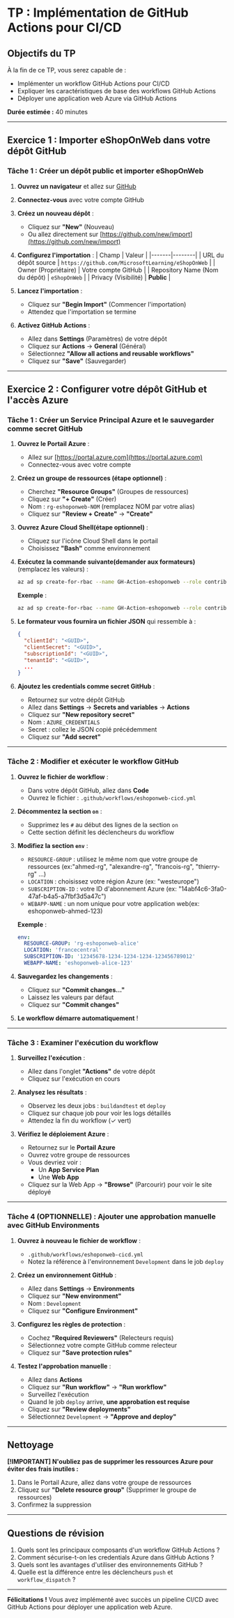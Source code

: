 # **TP : Implémentation de GitHub Actions pour CI/CD**

## **Objectifs du TP**
À la fin de ce TP, vous serez capable de :
- Implémenter un workflow GitHub Actions pour CI/CD
- Expliquer les caractéristiques de base des workflows GitHub Actions
- Déployer une application web Azure via GitHub Actions

**Durée estimée :** 40 minutes

---

## **Exercice 1 : Importer eShopOnWeb dans votre dépôt GitHub**

### **Tâche 1 : Créer un dépôt public et importer eShopOnWeb**

1. **Ouvrez un navigateur** et allez sur [GitHub](https://github.com)
2. **Connectez-vous** avec votre compte GitHub
3. **Créez un nouveau dépôt** :
   - Cliquez sur **"New"** (Nouveau)
   - Ou allez directement sur [https://github.com/new/import](https://github.com/new/import)

4. **Configurez l'importation** :
   | Champ | Valeur |
   |-------|--------|
   | URL du dépôt source | `https://github.com/MicrosoftLearning/eShopOnWeb` |
   | Owner (Propriétaire) | Votre compte GitHub |
   | Repository Name (Nom du dépôt) | `eShopOnWeb` |
   | Privacy (Visibilité) | **Public** |

5. **Lancez l'importation** :
   - Cliquez sur **"Begin Import"** (Commencer l'importation)
   - Attendez que l'importation se termine

6. **Activez GitHub Actions** :
   - Allez dans **Settings** (Paramètres) de votre dépôt
   - Cliquez sur **Actions** → **General** (Général)
   - Sélectionnez **"Allow all actions and reusable workflows"**
   - Cliquez sur **"Save"** (Sauvegarder)

---

## **Exercice 2 : Configurer votre dépôt GitHub et l'accès Azure**

### **Tâche 1 : Créer un Service Principal Azure et le sauvegarder comme secret GitHub**

1. **Ouvrez le Portail Azure** :
   - Allez sur [https://portal.azure.com](https://portal.azure.com)
   - Connectez-vous avec votre compte

2. **Créez un groupe de ressources (étape optionnel)** :
   - Cherchez **"Resource Groups"** (Groupes de ressources)
   - Cliquez sur **"+ Create"** (Créer)
   - Nom : `rg-eshoponweb-NOM` (remplacez NOM par votre alias)
   - Cliquez sur **"Review + Create"** → **"Create"**

3. **Ouvrez Azure Cloud Shell(étape optionnel)** :
   - Cliquez sur l'icône Cloud Shell dans le portail
   - Choisissez **"Bash"** comme environnement

4. **Exécutez la commande suivante(demander aux formateurs)** (remplacez les valeurs) :
   ```bash
   az ad sp create-for-rbac --name GH-Action-eshoponweb --role contributor --scopes /subscriptions/ID-ABONNEMENT/resourceGroups/NOM-GROUPE-RESSOURCES --sdk-auth
   ```

   **Exemple** :
   ```bash
   az ad sp create-for-rbac --name GH-Action-eshoponweb --role contributor --scopes /subscriptions/12345678-1234-1234-1234-123456789012/resourceGroups/rg-eshoponweb-alice --sdk-auth
   ```

5. **Le formateur vous fournira un fichier JSON** qui ressemble à :
   ```json
   {
     "clientId": "<GUID>",
     "clientSecret": "<GUID>",
     "subscriptionId": "<GUID>",
     "tenantId": "<GUID>",
     ...
   }
   ```

6. **Ajoutez les credentials comme secret GitHub** :
   - Retournez sur votre dépôt GitHub
   - Allez dans **Settings** → **Secrets and variables** → **Actions**
   - Cliquez sur **"New repository secret"**
   - Nom : `AZURE_CREDENTIALS`
   - Secret : collez le JSON copié précédemment
   - Cliquez sur **"Add secret"**

---

### **Tâche 2 : Modifier et exécuter le workflow GitHub**

1. **Ouvrez le fichier de workflow** :
   - Dans votre dépôt GitHub, allez dans **Code**
   - Ouvrez le fichier : `.github/workflows/eshoponweb-cicd.yml`

2. **Décommentez la section `on`** :
   - Supprimez les `#` au début des lignes de la section `on`
   - Cette section définit les déclencheurs du workflow

3. **Modifiez la section `env`** :
   - `RESOURCE-GROUP` : utilisez le même nom que votre groupe de ressources (ex:"ahmed-rg", "alexandre-rg", "francois-rg", "thierry-rg" ...)
   - `LOCATION` : choisissez votre région Azure (ex: "westeurope")
   - `SUBSCRIPTION-ID` : votre ID d'abonnement Azure (ex: "14abf4c6-3fa0-47af-b4a5-a7fbf3d5a47c")
   - `WEBAPP-NAME` : un nom unique pour votre application web(ex: eshoponweb-ahmed-123)

   **Exemple** :
   ```yaml
   env:
     RESOURCE-GROUP: 'rg-eshoponweb-alice'
     LOCATION: 'francecentral'
     SUBSCRIPTION-ID: '12345678-1234-1234-1234-123456789012'
     WEBAPP-NAME: 'eshoponweb-alice-123'
   ```

4. **Sauvegardez les changements** :
   - Cliquez sur **"Commit changes..."**
   - Laissez les valeurs par défaut
   - Cliquez sur **"Commit changes"**

5. **Le workflow démarre automatiquement** !

---

### **Tâche 3 : Examiner l'exécution du workflow**

1. **Surveillez l'exécution** :
   - Allez dans l'onglet **"Actions"** de votre dépôt
   - Cliquez sur l'exécution en cours

2. **Analysez les résultats** :
   - Observez les deux jobs : `buildandtest` et `deploy`
   - Cliquez sur chaque job pour voir les logs détaillés
   - Attendez la fin du workflow (✓ vert)

3. **Vérifiez le déploiement Azure** :
   - Retournez sur le **Portail Azure**
   - Ouvrez votre groupe de ressources
   - Vous devriez voir :
     - Un **App Service Plan**
     - Une **Web App**
   - Cliquez sur la Web App → **"Browse"** (Parcourir) pour voir le site déployé

---

### **Tâche 4 (OPTIONNELLE) : Ajouter une approbation manuelle avec GitHub Environments**

1. **Ouvrez à nouveau le fichier de workflow** :
   - `.github/workflows/eshoponweb-cicd.yml`
   - Notez la référence à l'environnement `Development` dans le job `deploy`

2. **Créez un environnement GitHub** :
   - Allez dans **Settings** → **Environments**
   - Cliquez sur **"New environment"**
   - Nom : `Development`
   - Cliquez sur **"Configure Environment"**

3. **Configurez les règles de protection** :
   - Cochez **"Required Reviewers"** (Relecteurs requis)
   - Sélectionnez votre compte GitHub comme relecteur
   - Cliquez sur **"Save protection rules"**

4. **Testez l'approbation manuelle** :
   - Allez dans **Actions**
   - Cliquez sur **"Run workflow"** → **"Run workflow"**
   - Surveillez l'exécution
   - Quand le job `deploy` arrive, **une approbation est requise**
   - Cliquez sur **"Review deployments"**
   - Sélectionnez `Development` → **"Approve and deploy"**

---

## **Nettoyage**

**[!IMPORTANT] N'oubliez pas de supprimer les ressources Azure pour éviter des frais inutiles :**

1. Dans le Portail Azure, allez dans votre groupe de ressources
2. Cliquez sur **"Delete resource group"** (Supprimer le groupe de ressources)
3. Confirmez la suppression

---

## **Questions de révision**

1. Quels sont les principaux composants d'un workflow GitHub Actions ?
2. Comment sécurise-t-on les credentials Azure dans GitHub Actions ?
3. Quels sont les avantages d'utiliser des environnements GitHub ?
4. Quelle est la différence entre les déclencheurs `push` et `workflow_dispatch` ?

---

**Félicitations !** Vous avez implémenté avec succès un pipeline CI/CD avec GitHub Actions pour déployer une application web Azure.
